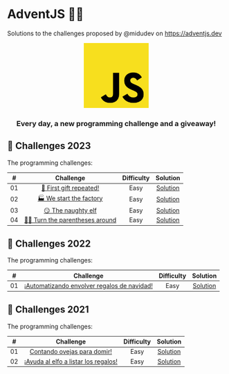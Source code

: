 # AdventJS 🎄🎅

Solutions to the challenges proposed by @midudev on https://adventjs.dev

<div align="center">
    <img src="./assets/javascript_logo.svg" width="150px" height="150px">
    <h3>Every day, a new programming challenge and a giveaway!</h3>
</div>

<!-- TODO: Botones de los años 2021, 2022 y 2023 -->

## 🎯 Challenges 2023

The programming challenges:

|  #  |                                       Challenge                        | Difficulty |               Solution                  |
| :-: | :--------------------------------------------------------------------: | :--------: | :-------------------------------------: |
| 01  | [🎁 First gift repeated!](./2023/challenge-01)              | Easy       | [Solution](./2023/challenge-01/challenge01.js) |
| 02  | [🏭 We start the factory](./2023/challenge-02)              | Easy       | [Solution](./2023/challenge-02/challenge02.js) |
| 03  | [😏 The naughty elf](./2023/challenge-03)              | Easy       | [Solution](./2023/challenge-03/challenge03.js) |
| 04  | [😵‍💫 Turn the parentheses around](./2023/challenge-04)              | Easy       | [Solution](./2023/challenge-04/challenge04.js) |

## 🎯 Challenges 2022

The programming challenges:

|  #  |                               Challenge                            | Difficulty |                  Solution                  |
| :-: | :----------------------------------------------------------------: | :--------: | :----------------------------------------: |
| 01  | [¡Automatizando envolver regalos de navidad!](./2022/challenge-01) | Easy       | [Solution](./2022/challenge-01/challenge01.js) |


## 🎯 Challenges 2021

The programming challenges:

|  #  |                                       Challenge                        | Difficulty |               Solution                     |
| :-: | :--------------------------------------------------------------------: | :--------: | :----------------------------------------: |
| 01  | [Contando ovejas para domir!](./2021/challenge-01)                     | Easy       | [Solution](./2021/challenge-01/challenge01.js) |
| 02  | [¡Ayuda al elfo a listar los regalos!](./2021/challenge-02)                     | Easy       | [Solution](./2021/challenge-02/challenge02.js) |


